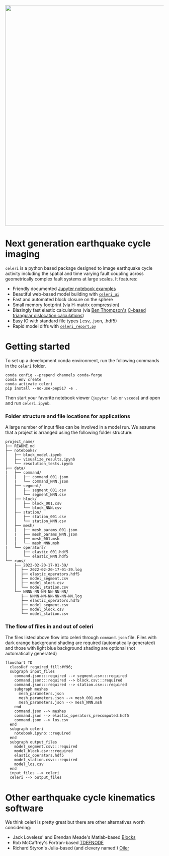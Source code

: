 <p align="center">
  <img src="https://user-images.githubusercontent.com/4225359/132613223-257e6e17-83bd-49a4-8bbc-326cc117f6ec.png" width=700 />
</p>

# Next generation earthquake cycle imaging
`celeri` is a python based package designed to image earthquake cycle activity including the spatial and time varying fault coupling across geometrically complex fault systems at large scales. It features:

- Friendly documented [Jupyter notebook examples](https://github.com/brendanjmeade/celeri/blob/main/notebooks/celeri_dense.ipynb)
- Beautiful web-based model building with [`celeri_ui`](https://brendanjmeade.github.io/celeri_ui/)
- Fast and automated block closure on the sphere
- Small memory footprint (via H-matrix compression)
- Blazingly fast elastic calculations (via [Ben Thompson's](https://github.com/tbenthompson) [C-based triangular dislocation calculations](https://github.com/tbenthompson/cutde))
- Easy IO with standard file types (.csv, .json, .hdf5)
- Rapid model diffs with [`celeri_report.py`](https://github.com/brendanjmeade/celeri/blob/main/notebooks/celeri_report.py)


# Getting started

To set up a development conda environment, run the following commands in the `celeri` folder.
```
conda config --prepend channels conda-forge
conda env create
conda activate celeri
pip install --no-use-pep517 -e .
```

Then start your favorite notebook viewer (`jupyter lab` or `vscode`) and open and run `celeri.ipynb`.


### Folder structure and file locations for applications
A large number of input files can be involved in a model run.  We assume that a project is arranged using the following folder structure:
```
project_name/
├── README.md
├── notebooks/
│   ├── block_model.ipynb
│   ├── visualize_results.ipynb
│   └── resolution_tests.ipynb
├── data/
|   ├── command/
│   |   ├── command_001.json
│   |   └── command_NNN.json
│   ├── segment/
│   │   ├── segment_001.csv
│   │   └── segment_NNN.csv
│   ├── block/
│   │   ├── block_001.csv
│   │   └── block_NNN.csv
│   ├── station/
│   │   ├── station_001.csv
│   │   └── station_NNN.csv
│   ├── mesh/
│   |   ├── mesh_params_001.json
│   |   ├── mesh_params_NNN.json
│   |   ├── mesh_001.msh
│   |   └── mesh_NNN.msh
|   └── operators/
│       ├── elastic_001.hdf5
│       └── elastic_NNN.hdf5
└── runs/
    ├── 2022-02-20-17-01-39/
    │  ├── 2022-02-20-17-01-39.log
    │  ├── elastic_operators.hdf5
    │  ├── model_segment.csv
    │  ├── model_block.csv
    │  └── model_station.csv
    └── NNNN-NN-NN-NN-NN-NN/
       ├── NNNN-NN-NN-NN-NN-NN.log
       ├── elastic_operators.hdf5
       ├── model_segment.csv
       ├── model_block.csv
       └── model_station.csv
```

### The flow of files in and out of celeri
The files listed above flow into celeri through `command.json` file. Files with dark orange background shading are required (automatically generated) and those with light blue background shading are optional (not automatically generated)
```mermaid
flowchart TD
  classDef required fill:#f96;
  subgraph input_files
    command.json:::required --> segment.csv:::required
    command.json:::required --> block.csv:::required
    command.json:::required --> station.csv:::required
    subgraph meshes
      mesh_parameters.json
      mesh_parameters.json --> mesh_001.msh
      mesh_parameters.json --> mesh_NNN.msh
    end
    command.json --> meshes
    command.json --> elastic_operators_precomputed.hdf5
    command.json --> los.csv
  end
  subgraph celeri
    notebook.ipynb:::required
  end
  subgraph output_files
    model_segment.csv:::required
    model_block.csv:::required
    elastic_operators.hdf5
    model_station.csv:::required
    model_los.csv
  end
  input_files --> celeri
  celeri --> output_files
```

# Other earthquake cycle kinematics software
We think celeri is pretty great but there are other alternatives worth considering:
- Jack Loveless' and Brendan Meade's Matlab-based [Blocks](https://github.com/jploveless/Blocks) 
- Rob McCaffrey's Fortran-based [TDEFNODE](https://robmccaffrey.github.io/TDEFNODE/TDEFNODE.html)
- Richard Styron's Julia-based (and clevery named!) [Oiler](https://github.com/cossatot/Oiler)
